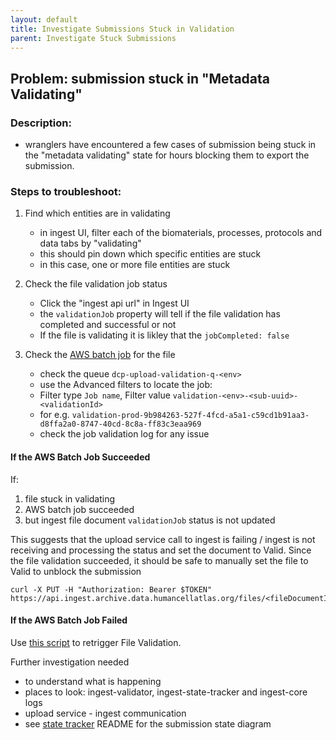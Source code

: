 ```yaml
---
layout: default
title: Investigate Submissions Stuck in Validation
parent: Investigate Stuck Submissions
---
```


## Problem: submission stuck in "Metadata Validating"

### Description:
- wranglers have encountered a few cases of submission being stuck in the "metadata validating" state for hours blocking them to export the submission. 

### Steps to troubleshoot:
1. Find which entities are in validating
    - in ingest UI, filter each of the biomaterials, processes, protocols and data tabs by "validating"
    - this should pin down which specific entities are stuck
    - in this case, one or more file entities are stuck

1. Check the file validation job status
    - Click the "ingest api url" in Ingest UI
    - the `validationJob` property will tell if the file validation has completed and successful or not
    - If the file is validating it is likley that the `jobCompleted: false`

1. Check the [AWS batch job](https://console.aws.amazon.com/batch/home) for the file
    - check the queue `dcp-upload-validation-q-<env>`
    - use the Advanced filters to locate the job: 
    - Filter type `Job name`, Filter value `validation-<env>-<sub-uuid>-<validationId>` 
    - for e.g. `validation-prod-9b984263-527f-4fcd-a5a1-c59cd1b91aa3-d8ffa2a0-8747-40cd-8c8a-ff83c3eaa969`
    - check the job validation log for any issue

#### If the AWS Batch Job Succeeded 
If:
1. file stuck in validating
2. AWS batch job succeeded
3. but ingest file document `validationJob` status is not updated

This suggests that the upload service call to ingest is failing / ingest is not receiving and processing the status and set the document to Valid.
Since the file validation succeeded, it should be safe to manually set the file to Valid to unblock the submission

```shell
curl -X PUT -H "Authorization: Bearer $TOKEN" https://api.ingest.archive.data.humancellatlas.org/files/<fileDocumentId>/validEvent
```

#### If the AWS Batch Job Failed
Use [this script](https://github.com/ebi-ait/hca-ebi-dev-team/tree/master/scripts/retrigger_file_validation) to retrigger File Validation.

Further investigation needed
- to understand what is happening
- places to look: ingest-validator, ingest-state-tracker and ingest-core logs
- upload service - ingest communication
- see [state tracker](https://github.com/ebi-ait/ingest-state-tracking) README for the submission state diagram
